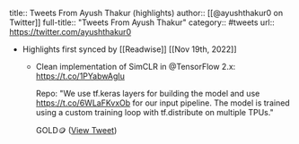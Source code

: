 title:: Tweets From Ayush Thakur (highlights)
author:: [[@ayushthakur0 on Twitter]]
full-title:: "Tweets From Ayush Thakur"
category:: #tweets
url:: https://twitter.com/ayushthakur0

- Highlights first synced by [[Readwise]] [[Nov 19th, 2022]]
	- Clean implementation of SimCLR in @TensorFlow 2.x: https://t.co/1PYabwAgIu
	  
	  Repo: "We use tf.keras layers for building the model and use https://t.co/6WLaFKvxOb for our input pipeline. The model is trained using a custom training loop with tf.distribute on multiple TPUs."
	  
	  GOLD🪙 ([View Tweet](https://twitter.com/ayushthakur0/status/1556320641426784256))
